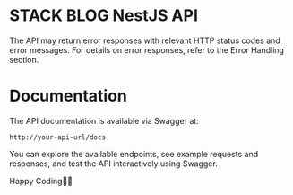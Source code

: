 # STACK BLOG NestJS API

The API may return error responses with relevant HTTP status codes and error messages. For details on error responses, refer to the Error Handling section.

# **Documentation**

The API documentation is available via Swagger at:

    http://your-api-url/docs

You can explore the available endpoints, see example requests and responses, and test the API interactively using Swagger.

Happy Coding👩‍💻
